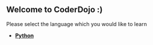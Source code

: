 ## Welcome to CoderDojo :)


Please select the language which you would like to learn

* [**Python**](./Python/index.md)

